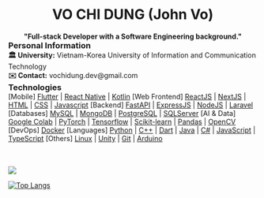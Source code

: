 <h1 align="center">VO CHI DUNG (John Vo)</h1>
<h4 align="center" style="margin: 0;">"Full-stack Developer with a Software Engineering background."</h4>

<h3 align="left" style="margin: 0">Personal Information</h3>
<b>🏛️ University:</b> Vietnam-Korea University of Information and Communication Technology <br>
<b>✉️ Contact:</b> vochidung.dev@gmail.com 

<h3 align="left" style="margin: 0px">Technologies</h3>
<span>[Mobile]</span>
<a href="https://flutter.dev"> Flutter</a> |
<a href="https://reactnative.dev/"> React Native</a> |
<a href="https://kotlinlang.org"> Kotlin</a>
<span> [Web Frontend]</span>
<a href="https://reactjs.org/"> ReactJS</a> |
<a href="https://nextjs.org/"> NextJS</a> |
<a href="https://www.w3.org/html/"> HTML</a> |
<a href="https://www.w3schools.com/css/"> CSS</a> |
<a href="https://developer.mozilla.org/en-US/docs/Web/JavaScript"> Javascript</a>
<span> [Backend]</span>
<a href="https://expressjs.com"> FastAPI</a> |
<a href="https://expressjs.com"> ExpressJS</a> |
<a href="https://nodejs.org"> NodeJS</a> |
<a href="https://laravel.com"> Laravel</a>
<span> [Databases]</span>
<a href="https://www.mysql.com"> MySQL</a> |
<a href="https://www.mongodb.com"> MongoDB</a> |
<a href="https://www.postgresql.org"> PostgreSQL</a> |
<a href="https://www.microsoft.com/en-us/sql-server"> SQLServer</a>
<span> [AI & Data]</span>
<a href="https://colab.google"> Google Colab</a> |
<a href="https://pytorch.org"> PyTorch</a> |
<a href="https://www.tensorflow.org"> Tensorflow</a> |
<a href="https://scikit-learn.org/"> Scikit-learn</a> |
<a href="https://pandas.pydata.org/"> Pandas</a> |
<a href="https://opencv.org/"> OpenCV</a>
<span> [DevOps]</span>
<a href="https://www.docker.com/">Docker</a>
<span> [Languages]</span>
<a href="https://www.python.org"> Python</a> |
<a href="https://www.w3schools.com/cpp/">C++</a>  |
<a href="https://dart.dev">Dart</a>  |
<a href="https://www.java.com">Java</a>  | 
<a href="https://learn.microsoft.com/en-us/dotnet/csharp/">C#</a>  | 
<a href="https://developer.mozilla.org/en-US/docs/Web/JavaScript">JavaScript</a>  | 
<a href="https://www.typescriptlang.org">TypeScript</a>
<span> [Others]</span>
<a href="https://www.linux.org/">Linux</a>  |
<a href="https://unity.com/">Unity</a>  |
<a href="https://git-scm.com/">Git</a>  |
<a href="https://www.arduino.cc/">Arduino</a>

<br><br>
<a href="https://github.com/anuraghazra/github-readme-stats?tab=readme-ov-file" >
  <picture>
    <source
      srcset="https://github-readme-stats.vercel.app/api?username=johnvo24&show_icons=true&theme=merko"
    />
    <img src="https://github-readme-stats.vercel.app/api?username=johnvo24&show_icons=true" />
  </picture>

  ![Top Langs](https://github-readme-stats.vercel.app/api/top-langs/?username=johnvo24&layout=compact&langs_count=10&theme=merko&size_weight=0.8)
</a>

